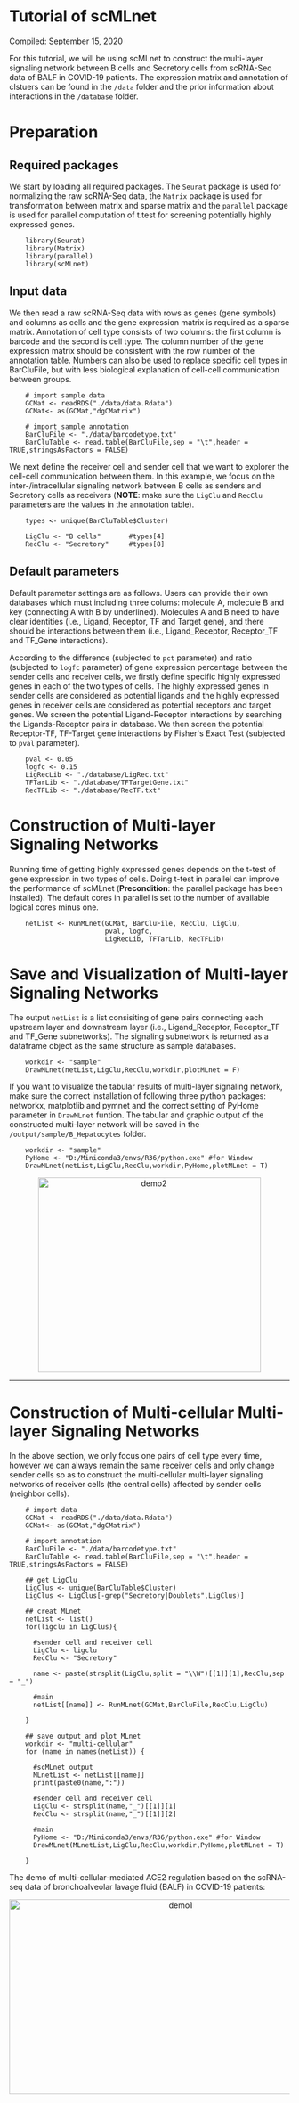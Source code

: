# Tutorial of scMLnet
Compiled: September 15, 2020

For this tutorial, we will be using scMLnet to construct the multi-layer signaling network between B cells and Secretory cells from scRNA-Seq data of BALF in COVID-19 patients. The expression matrix and annotation of clstuers can be found in the `/data` folder and the prior information about interactions in the `/database` folder.

# Preparation

## Required packages

We start by loading all required packages. The `Seurat` package is used for normalizing the raw scRNA-Seq data, the `Matrix` package is used for transformation between matrix and sparse matrix and the `parallel` package is used for parallel computation of t.test for screening potentially highly expressed genes.

        library(Seurat)
        library(Matrix)
        library(parallel)
        library(scMLnet)

## Input data

We then read a raw scRNA-Seq data with rows as genes (gene symbols) and columns as cells and the gene expression matrix is required as a sparse matrix. Annotation of cell type consists of two columns: the first column is barcode and the second is cell type. The column number of the gene expression matrix should be consistent with the row number of the annotation table. Numbers can also be used to replace specific cell types in BarCluFile, but with less biological explanation of cell-cell communication between groups.

        # import sample data
        GCMat <- readRDS("./data/data.Rdata")
        GCMat<- as(GCMat,"dgCMatrix")
        
        # import sample annotation
        BarCluFile <- "./data/barcodetype.txt"
        BarCluTable <- read.table(BarCluFile,sep = "\t",header = TRUE,stringsAsFactors = FALSE)

We next define the receiver cell and sender cell that we want to explorer the cell-cell communication between them. In this example, we focus on the inter-/intracellular signaling network between B cells as senders and Secretory cells as receivers (**NOTE**: make sure the `LigClu` and `RecClu` parameters are the values in the annotation table).

        types <- unique(BarCluTable$Cluster)
        
        LigClu <- "B cells"       #types[4]
        RecClu <- "Secretory"     #types[8]

## Default parameters

Default parameter settings are as follows. Users can provide their own databases which must including three colums: molecule A, molecule B and key (connecting A with B by underlined). Molecules A and B need to have clear identities (i.e., Ligand, Receptor, TF and Target gene), and there should be interactions between them (i.e., Ligand_Receptor, Receptor_TF and TF_Gene interactions).

According to the difference (subjected to `pct` parameter) and ratio (subjected to `logfc` parameter) of gene expression percentage between the sender cells and receiver cells, we firstly define specific highly expressed genes in each of the two types of cells. The highly expressed genes in sender cells are considered as potential ligands and the highly expressed genes in receiver cells are considered as potential receptors and target genes. We screen the potential Ligand-Receptor interactions by searching the Ligands-Receptor pairs in database. We then screen the potential Receptor-TF, TF-Target gene interactions by Fisher's Exact Test (subjected to `pval` parameter).

        pval <- 0.05
        logfc <- 0.15
        LigRecLib <- "./database/LigRec.txt"
        TFTarLib <- "./database/TFTargetGene.txt"
        RecTFLib <- "./database/RecTF.txt"

# Construction of Multi-layer Signaling Networks

Running time of getting highly expressed genes depends on the t-test of gene expression in two types of cells. Doing t-test in parallel can improve the performance of scMLnet (**Precondition**: the parallel package has been installed). The default cores in parallel is set to the number of available logical cores minus one.

        netList <- RunMLnet(GCMat, BarCluFile, RecClu, LigClu, 
                            pval, logfc, 
                            LigRecLib, TFTarLib, RecTFLib)

# Save and Visualization of Multi-layer Signaling Networks

The output `netList` is a list consisiting of gene pairs connecting each upstream layer and downstream layer (i.e., Ligand_Receptor, Receptor_TF and TF_Gene subnetworks). The signaling subnetwork is returned as a dataframe object as the same structure as sample databases. 

        workdir <- "sample"
        DrawMLnet(netList,LigClu,RecClu,workdir,plotMLnet = F)


If you want to visualize the tabular results of multi-layer signaling network, make sure the correct installation of following three python packages: networkx, matplotlib and pymnet and the correct setting of PyHome parameter in `DrawMLnet` funtion. The tabular and graphic output of the constructed multi-layer network will be saved in the `/output/sample/B_Hepatocytes` folder.

        workdir <- "sample"
        PyHome <- "D:/Miniconda3/envs/R36/python.exe" #for Window
        DrawMLnet(netList,LigClu,RecClu,workdir,PyHome,plotMLnet = T)


<div align=center>
<img src="../demo2.png" width="400" height="350" alt="demo2" />
</div>

---

# Construction of Multi-cellular Multi-layer Signaling Networks

In the above section, we only focus one pairs of cell type every time, however we can always remain the same receiver cells and only change sender cells so as to construct the multi-cellular multi-layer signaling networks of receiver cells (the central cells) affected by sender cells (neighbor cells). 

        # import data
        GCMat <- readRDS("./data/data.Rdata")
        GCMat<- as(GCMat,"dgCMatrix")
        
        # import annotation
        BarCluFile <- "./data/barcodetype.txt"
        BarCluTable <- read.table(BarCluFile,sep = "\t",header = TRUE,stringsAsFactors = FALSE)
        
        ## get LigClu
        LigClus <- unique(BarCluTable$Cluster)
        LigClus <- LigClus[-grep("Secretory|Doublets",LigClus)]
        
        ## creat MLnet
        netList <- list()
        for(ligclu in LigClus){
          
          #sender cell and receiver cell
          LigClu <- ligclu
          RecClu <- "Secretory"
          
          name <- paste(strsplit(LigClu,split = "\\W")[[1]][1],RecClu,sep = "_")
          
          #main
          netList[[name]] <- RunMLnet(GCMat,BarCluFile,RecClu,LigClu)
          
        }
        
        ## save output and plot MLnet
        workdir <- "multi-cellular"
        for (name in names(netList)) {
          
          #scMLnet output
          MLnetList <- netList[[name]]
          print(paste0(name,":"))
          
          #sender cell and receiver cell
          LigClu <- strsplit(name,"_")[[1]][1]
          RecClu <- strsplit(name,"_")[[1]][2]
          
          #main
          PyHome <- "D:/Miniconda3/envs/R36/python.exe" #for Window
          DrawMLnet(MLnetList,LigClu,RecClu,workdir,PyHome,plotMLnet = T)
          
        }

The demo of multi-cellular-mediated ACE2 regulation based on the scRNA-seq data of bronchoalveolar lavage fluid (BALF) in COVID-19 patients:

<div align=center>
<img src="../demo1.png" width="600" height="350" alt="demo1" />
</div>

